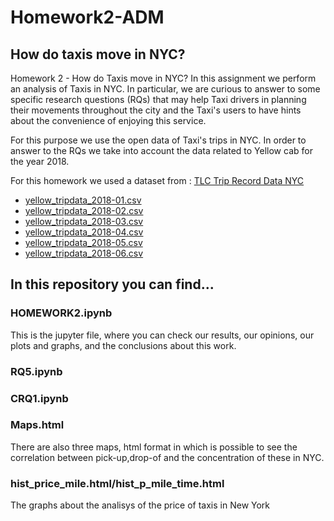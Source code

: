 # Homework2-ADM

## How do taxis move in NYC?
Homework 2 - How do Taxis move in NYC?
In this assignment we perform an analysis of Taxis in NYC. In particular, we are curious to answer to some specific research questions (RQs) that may help Taxi drivers in planning their movements throughout the city and the Taxi's users to have hints about the convenience of enjoying this service.

For this purpose we use the open data of Taxi's trips in NYC. In order to answer to the RQs we take into account the data related to Yellow cab for the year 2018.

For this homework we used a dataset from : 
[TLC Trip Record Data NYC](http://www.nyc.gov/html/tlc/html/about/trip_record_data.shtml)

- [yellow_tripdata_2018-01.csv](https://s3.amazonaws.com/nyc-tlc/trip+data/yellow_tripdata_2018-01.csv)
- [yellow_tripdata_2018-02.csv](https://s3.amazonaws.com/nyc-tlc/trip+data/yellow_tripdata_2018-02.csv)
- [yellow_tripdata_2018-03.csv](https://s3.amazonaws.com/nyc-tlc/trip+data/yellow_tripdata_2018-03.csv)
- [yellow_tripdata_2018-04.csv](https://s3.amazonaws.com/nyc-tlc/trip+data/yellow_tripdata_2018-04.csv)
- [yellow_tripdata_2018-05.csv](https://s3.amazonaws.com/nyc-tlc/trip+data/yellow_tripdata_2018-05.csv)
- [yellow_tripdata_2018-06.csv](https://s3.amazonaws.com/nyc-tlc/trip+data/yellow_tripdata_2018-06.csv)

## In this repository you can find...

### HOMEWORK2.ipynb

This is the jupyter file, where you can check our results, our opinions, our plots and graphs, and the conclusions about this work.

### RQ5.ipynb

### CRQ1.ipynb

### Maps.html
There are also three maps, html format in which is possible  to  see the correlation between pick-up,drop-of and the concentration of these in NYC.

### hist_price_mile.html/hist_p_mile_time.html

The graphs about the analisys of the price of taxis in New York

